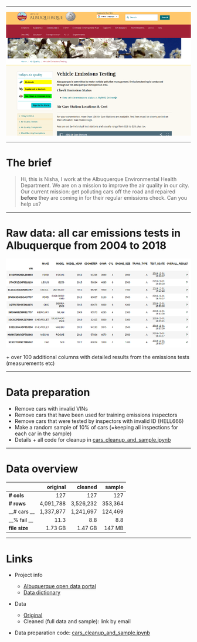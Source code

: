 
------------------------

![Screenshot of Vehicle Emissions Testing Website](abq.png) 

------------------------

# The brief

> Hi, this is Nisha, I work at the Albuquerque Environmental Health Department. We are on a mission to improve the air quality in our city. Our current mission: get polluting cars off the road and repaired **before** they are coming in for their regular emissions check. Can you help us?

------------------------

# Raw data: all car emissions tests in Albuquerque from 2004 to 2018


![Screenshot of Vehicle Emissions Testing Website](data.png) 

\+ over 100 additional columns with detailed results from the emissions tests (measurements etc)

------------------------------------

# Data preparation

* Remove cars with invalid VINs
* Remove cars that have been used for training emissions inspectors
* Remove cars that were tested by inspectors with invalid ID (HELL666)
* Make a random sample of 10% of cars (=keeping all inspections for each car in the sample)
* Details + all code for cleanup in [cars_cleanup_and_sample.ipynb](cars_cleanup_and_sample.ipynb)

-------------------------------

# Data overview 

|   | __original__  | __cleaned__  |  __sample__ | 
|---|---:|---:|---:|
|  __# cols__  |  127 | 127  | 127  | 
|  __# rows__ |  4,091,788 |  3,526,232 | 353,364  | 
| __# cars __ | 1,337,877 | 1,241,697 | 124,469 | 
|  __\% fail __ |  11.3 | 8.8  | 8.8  | 
|  __file size__ | 1.73 GB  |  1.47 GB |  147 MB | 

------------------------

# Links

* Project info
    * [Albuquerque open data portal](https://www.cabq.gov/abq-data/)
    * [Data dictionary](http://data.cabq.gov/airquality/vehicleemissions/MetaData.pdf)

* Data
    * [Original](http://data.cabq.gov/airquality/vehicleemissions/prioryears/)
    * Cleaned (full data and sample): link by email

*  Data preparation code: [cars_cleanup_and_sample.ipynb](cars_cleanup_and_sample.ipynb)


